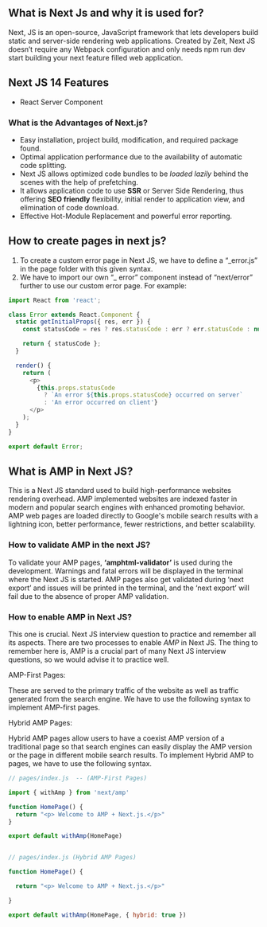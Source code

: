 ## What is Next Js and why it is used for?

Next, JS is an open-source, JavaScript framework that lets developers build static and server-side rendering web applications. Created by Zeit, Next JS doesn’t require any Webpack configuration and only needs npm run dev start building your next feature filled web application.

## Next JS 14 Features

- React Server Component

### What is the Advantages of Next.js?

- Easy installation, project build, modification, and required package found.
- Optimal application performance due to the availability of automatic code splitting.
- Next JS allows optimized code bundles to be _loaded lazily_ behind the scenes with the help of prefetching.
- It allows application code to use **SSR** or Server Side Rendering, thus offering **SEO friendly** flexibility, initial render to application view, and elimination of code download.
- Effective Hot-Module Replacement and powerful error reporting.

## How to create pages in next js?

1. To create a custom error page in Next JS, we have to define a “\_error.js” in the page folder with this given syntax.
2. We have to import our own “\_ error” component instead of “next/error” further to use our custom error page. For example:

```js
import React from 'react';

class Error extends React.Component {
  static getInitialProps({ res, err }) {
    const statusCode = res ? res.statusCode : err ? err.statusCode : null;

    return { statusCode };
  }

  render() {
    return (
      <p>
        {this.props.statusCode
          ? `An error ${this.props.statusCode} occurred on server`
          : 'An error occurred on client'}
      </p>
    );
  }
}

export default Error;
```

## What is AMP in Next JS?

This is a Next JS standard used to build high-performance websites rendering overhead. AMP implemented websites are indexed faster in modern and popular search engines with enhanced promoting behavior. AMP web pages are loaded directly to Google's mobile search results with a lightning icon, better performance, fewer restrictions, and better scalability.

### How to validate AMP in the next JS?

To validate your AMP pages, **‘amphtml-validator’** is used during the development. Warnings and fatal errors will be displayed in the terminal where the Next JS is started. AMP pages also get validated during ‘next export’ and issues will be printed in the terminal, and the ‘next export’ will fail due to the absence of proper AMP validation.

### How to enable AMP in Next JS?

This one is crucial. Next JS interview question to practice and remember all its aspects. There are two processes to enable _AMP_ in Next JS. The thing to remember here is, AMP is a crucial part of many Next JS interview questions, so we would advise it to practice well.

AMP-First Pages:

These are served to the primary traffic of the website as well as traffic generated from the search engine. We have to use the following syntax to implement AMP-first pages.

Hybrid AMP Pages:

Hybrid AMP pages allow users to have a coexist AMP version of a traditional page so that search engines can easily display the AMP version or the page in different mobile search results. To implement Hybrid AMP to pages, we have to use the following syntax.

```js
// pages/index.js  -- (AMP-First Pages)

import { withAmp } from 'next/amp'

function HomePage() {
  return "<p> Welcome to AMP + Next.js.</p>"
}

export default withAmp(HomePage)


// pages/index.js (Hybrid AMP Pages)

function HomePage() {

  return "<p> Welcome to AMP + Next.js.</p>"

}

export default withAmp(HomePage, { hybrid: true })

```
